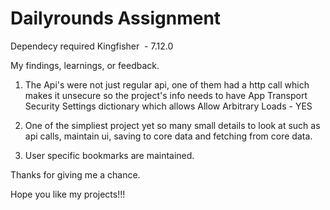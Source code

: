 # Dailyrounds Assignment
 
Dependecy required 
Kingfisher  - 7.12.0


My findings, learnings, or feedback.

1) The Api's were not just regular api, one of them had a http call which makes it unsecure so the project's info needs to have App Transport Security Settings dictionary which allows Allow Arbitrary Loads - YES

2) One of the simpliest project yet so many small details to look at such as api calls, maintain ui, saving to core data and fetching from core data.

3) User specific bookmarks are maintained.

Thanks for giving me a chance.

Hope you like my projects!!!
